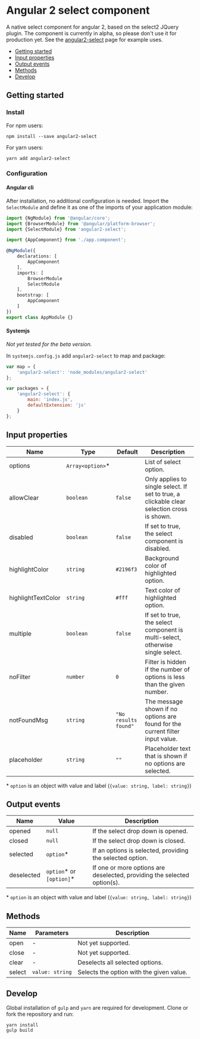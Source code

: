 # Angular 2 select component

A native select component for angular 2, based on the select2 JQuery plugin.
The component is currently in alpha, so please don't use it for production yet.
See the [angular2-select] page for example uses.

- [Getting started](#getting-started)
- [Input properties](#input-properties)
- [Output events](#output-events)
- [Methods](#methods)
- [Develop](#develop)

## Getting started

### Install

For npm users:
```
npm install --save angular2-select
```

For yarn users:
```
yarn add angular2-select
```

### Configuration

#### Angular cli

After installation, no additional configuration is needed. Import the
`SelectModule` and define it as one of the imports of your application module:

```typescript
import {NgModule} from '@angular/core';
import {BrowserModule} from '@angular/platform-browser';
import {SelectModule} from 'angular2-select';

import {AppComponent} from './app.component';

@NgModule({
    declarations: [
        AppComponent
    ],
    imports: [
        BrowserModule
        SelectModule
    ],
    bootstrap: [
        AppComponent
    ]
})
export class AppModule {}
```

#### Systemjs

*Not yet tested for the beta version.*

In `systemjs.config.js` add `angular2-select` to map and package:

```javascript
var map = {
	'angular2-select': 'node_modules/angular2-select'
};

var packages = {
	'angular2-select': {
		main: 'index.js',
		defaultExtension: 'js'
	}
};
```

## Input properties

| Name          | Type      | Default               | Description      |
| ------------- | --------- | --------------------- | ---------------- |
| options       | `Array<option>`\*|                | List of select option. |
| allowClear    | `boolean`   | `false`             | Only applies to single select. If set to true, a clickable clear selection cross is shown. |
| disabled      | `boolean`   | `false`             | If set to true, the select component is disabled. |
| highlightColor| `string`    | `#2196f3`           | Background color of highlighted option. |
| highlightTextColor | `string` | `#fff`            | Text color of highlighted option. |
| multiple      | `boolean`   | `false`             | If set to true, the select component is multi-select, otherwise single select. |
| noFilter      | `number`    | `0`                 | Filter is hidden if the number of options is less than the given number. |
| notFoundMsg   | `string`    | `"No results found"`| The message shown if no options are found for the current filter input value. |
| placeholder   | `string`    | `""`                | Placeholder text that is shown if no options are selected.

\* `option` is an object with value and label (`{value: string, label: string}`)

## Output events

| Name          | Value                 | Description   |
| ------------- | --------------------- | ------------- | 
| opened        | `null`                  | If the select drop down is opened. |
| closed        | `null`                  | If the select drop down is closed. |
| selected      | `option`\*              | If an options is selected, providing the selected option. |
| deselected    | `option`\* or `[option]`\*| If one or more options are deselected, providing the selected option(s). |

\* `option` is an object with value and label (`{value: string, label: string}`)

## Methods

| Name          | Parameters            | Description   |
| ------------- | --------------------- | ------------- |
| open          | -                     | Not yet supported.                        |
| close         | -                     | Not yet supported.                        |
| clear         | -                     | Deselects all selected options.           |
| select        | `value: string`       | Selects the option with the given value.  |

## Develop

Global installation of `gulp` and `yarn` are required for development. Clone or
fork the repository and run:

```
yarn install
gulp build
```

[angular2-select]: https://basvandenberg.github.io/angular2-select
[plunker]: https://plnkr.co/edit/JcG8uO9nIfSGMEKdLf0Y?p=preview

